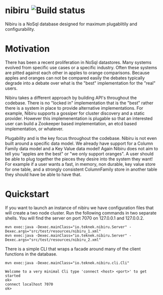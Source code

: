 
nibiru ![Build status](https://travis-ci.org/edwardcapriolo/nibiru.svg?branch=master)
======

Nibiru is a NoSql database designed for maximum plugablitily and configurability. 

Motivation
======

There has been a recent proliferation in NoSql datastores. Many systems evolved from specific use cases or a specific industry. Often these systems are pitted against each other in apples to orange comparisons. Because apples and oranges can not be compared easily the debates typically degrade into a debate over what is the "best" implementation for the "real" users.

Nibiru takes a different approach by building API's throughout the codebase. There is no "locked in" implementation that is the "best" rather there is a system in place to provide alternative implementations. For example, Nibiru supports a gossiper for cluster discovery and a static provider. However this implemenentation is plugable so that an interested user can build a Zookeeper based implementation, an etcd based implementation, or whatever. 

Plugability and is the key focus throughout the codebase. Nibiru is not even built around a specific data model. We already have support for a Column Family data model and a Key Value data model! Again Nibiru does not aim to tell you "apples are the best" or "we only support oranges". A user should be able to plug together the pieces they desire into the system they want! For example if a user wants a fast, in memory, non durable, key value store for one table, and a strongly consistent ColumnFamily store in another table they should have be able to have that.


Quickstart
======

If you want to launch an instance of nibiru we have configuration files that will create a two node cluster. Run the following commands in two separate shells. You will find the server on port 7070 on 127.0.0.1 and 127.0.0.2.

    mvn exec:java -Dexec.mainClass="io.teknek.nibiru.Server" -Dexec.args="src/test/resources/nibiru_1.xml"
    mvn exec:java -Dexec.mainClass="io.teknek.nibiru.Server" -Dexec.args="src/test/resources/nibiru_2.xml"

There is a simple CLI that wraps a facade around many of the client functions in the database.

    mvn exec:java -Dexec.mainClass="io.teknek.nibiru.cli.Cli"  

    Welcome to a very minimal Cli type 'connect <host> <port>' to get started 
    ok> 
    connect localhost 7070
    ok>
 
